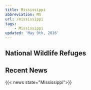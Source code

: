 ```yaml
---
title: Mississippi
abbreviation: MS
url: /mississippi
tags:
    - Mississippi
updated: 'May 9th, 2016'
---
```


## National Wildlife Refuges
<section id="map" class="state-refuges-map"></section>

## Recent News
{{< news state="Mississippi">}}
